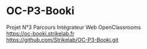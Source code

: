 # OC-P3-Booki
Projet N°3 Parcours Intégrateur Web OpenClassrooms  
https://oc-booki.strikelab.fr  
https://github.com/Strikelab/OC-P3-Booki.git


